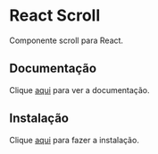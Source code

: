 # React Scroll

Componente scroll para React.

## Documentação

Clique [aqui](https://github.com/fisshy/react-scroll) para ver a documentação.

## Instalação

Clique [aqui](https://www.npmjs.com/package/react-scroll) para fazer a instalação.